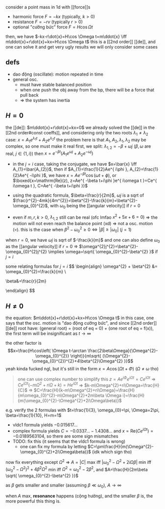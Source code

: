 consider a point mass in 1d with [[force]]s
- harmonic force $F=-kx$ (typically, $k>0$)
- resistance $F=-rv$ (typically $r>0$)
- optional "cưỡng bức" force $F=H\cos \Omega t$

then, we have $-kx-r\dot{x}=H\cos \Omega t=m\ddot{x} \iff m\ddot{x}+r\dot{x}+kx=H\cos \Omega t$
this is a [[2nd order]] [[de]], and one can solve it and get very ugly results
we will only consider some cases

## defs
- dao động (oscillate): motion repeated in time
- general osc.
	- must have stable balanced position
	- when one push the obj away from the bp, there will be a force that pull back
	- => the system has inertia 

## $H=0$
the [[de]]: $m\ddot{x}+r\dot{x}+kx=0$
we already solved the [[de]] in the [[2nd order#const coeffs]], and considering only the two roots $\lambda_{1} \neq \lambda_{2}$ case:
$x=A_{1}e^{ \lambda_{1}t }+A_{2}e^{ \lambda_{2}t }$
the problem here is that $A_{1},A_{2},\lambda_{1}, \lambda_{2}$ may be complex, so one must make it real
first, we split: $\lambda_{1,2}=-\beta+\omega j$ ($\beta, \omega$ are real, $j\in\{ 1,i \}$) then
$x=e^{ -\beta t }(A_{1}e^{ \omega j }+A_{2}e^{ -\omega j })$
- in the $j=i$ case, taking the conjugate, we have $x=\bar{x} \iff A_{1}=\bar{A_{2}}$, then if $A_{1}=\frac{1}{2}Ae^{ i\phi }, A_{2}=\frac{1}{2}Ae^{ -i\phi }$, we have $x=Ae^{ -\beta t }\cos(\omega t+\phi)$, or $\boxed{x=\mathrm{Re}(z), z=Ae^{ -\beta t+i\phi }e^{ i\omega t }=Ce^{ i\omega t }, C=Ae^{ -\beta t+i\phi }}$

- using the quadratic formula, $\beta=\frac{r}{2m}$, $\omega j$ is a sqrt of $\frac{r^{2}-4mk}{4m^{2}}=\beta^{2}-\frac{k}{m}=\beta^{2}-\omega_{0}^{2}$, with $\omega_{0}$ being the [[angular velocity]] if $r=0$
- even if $m,r,k>0$, $\lambda_{1,2}$ still can be real (ofc lmfao $x^{2}+5x+6=0$) => the motion will not even reach the balance point (xd) => not a osc. motion (:skull:). this is the case when $\beta ^{2}-\omega_{0}^{2}\geq0 \iff |\beta|\geq|\omega_{0}|$ ($j=1$)

when $r=0$, we have $\omega j$ is sqrt of $-\frac{k}{m}$ and one can also define $\omega_{0}$ as the [[angular velocity]] if $r=0$ => $\omega^{2}j^{2}=\beta^{2}-\omega_{0}^{2}j^{2} \implies \omega=\sqrt{ \omega_{0}^{2}-\beta^{2} }$ if $j=i$

some relating formulas for $j=i$
$$
\begin{align}
\omega^{2} + \beta^{2} &= \omega_{0}^{2}=\frac{k}{m} \\

\beta&=\frac{r}{2m}

\end{align}
$$

## $H\neq 0$
the equation: $m\ddot{x}+r\dot{x}+kx=H\cos \Omega t$
in this case, one says that the osc. motion is "dao động cưỡng bức", and since [[2nd order]] [[de]] root have: (general root) = (root of eq = 0) + (one root of eq = f(x)), the first term will be insignificant as $t \to \infty$

the other factor is
$$x=\frac{H\cos\left( \Omega t-\arctan \frac{2\beta\Omega}{\Omega^{2}-\omega_{0}^{2}} \right)}{m\sqrt{ (\Omega^{2}-\omega_{0}^{2})^{2}+4\beta^{2}\Omega^{2} }}$$
yeah kinda fucked ngl, but it's still in the form $x=A\cos(\Omega t+\Phi)$ ($\Omega\neq \omega$ tho)

> one can use complex number to simplify this
> $z=Ae^{ i\Phi }e^{ i\Omega t }=Ce^{ i\Omega t }$ => $Ce^{ i\Omega t }(-m\Omega^{2}+ri\Omega+k)=He^{ i\Omega t }$
> => $k-m\Omega^{2}+ri\Omega=\frac{H}{C}$
> => $C=\frac{H}{k-m\Omega^{2}+ri\Omega}=\frac{H}{m\omega_{0}^{2}-m\Omega^{2}+2m\beta \Omega i}=\frac{H}{m(\omega_{0}^{2}-\Omega^{2}+2i\Omega\beta)}$

e.g. verify the 2 formulas with $t=\frac{1}{3}, \omega_{0}=\pi, \Omega=2\pi, \beta=\frac{1}{10}, H=m=1$
- vldc1 formula yields $-0.015617\dots$
- complex formula yields $C=-0.0337\dots-1.4308\dots$ and $x=\mathrm{Re}(Ce^{ i\Omega t })=-0.0189563104$, so there are some sign mismatches
- TODO: fix this (it seems that the vldc1 formula is wrong)
	- one can fix my formula by letting $C=\pm\frac{H}{m(\Omega^{2}-\omega_{0}^{2}+2i\Omega\beta)}$ (idk which sign tho)

now fix everything except $\Omega^{2}$ => $A=|C|$ max iff $|\omega_{0}^{2}-\Omega^{2}+2i\Omega\beta|$ min iff $(\omega_{0}^{2}-\Omega^{2})^{2}+4\beta^{2}\Omega^{2}$ min iff $\Omega^{2}=\omega_{0}^{2}-2\beta^{2}$, and $A=\frac{H}{2m\beta \sqrt{ \omega_{0}^{2}-\beta^{2} }}$

as $\beta$ gets smaller and smaller (assuming $\beta\ll \omega_{0}$), $A\to \infty$

when $A$ max, **resonance** happens (cộng hưởng), and the smaller $\beta$ is, the more powerful this thing is.

